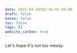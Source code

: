 ```yaml
---
date: 2022-04-10T02:56:07-04:00
draft: false
katex: false
toc: false
tags: []
website_carbon: true
---
```


Let's hope it's not too messy.



